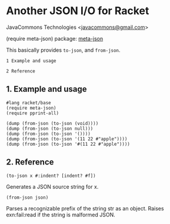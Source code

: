 # Another JSON I/O for Racket

JavaCommons Technologies
<[javacommons@gmail.com](mailto:javacommons@gmail.com)>

 (require meta-json) package: [meta-json](https://pkgs.racket-lang.org/package/meta-json)

This basically provides `to-json`, and `from-json`.

    1 Example and usage
                       
    2 Reference        

## 1. Example and usage

```racket
#lang racket/base                              
(require meta-json)                            
(require pprint-all)                           
                                               
(dump (from-json (to-json (void))))            
(dump (from-json (to-json null)))              
(dump (from-json (to-json '())))               
(dump (from-json (to-json '(11 22 #"apple")))) 
(dump (from-json (to-json '#(11 22 #"apple"))))
```

## 2. Reference

```racket
(to-json x #:indent? [indent? #f])
```

Generates a JSON source string for x.

```racket
(from-json json)
```

Parses a recognizable prefix of the string str as an object. Raises
exn:fail:read if the string is malformed JSON.
